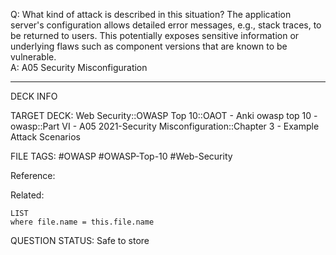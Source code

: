 Q: What kind of attack is described in this situation?
The application server's configuration allows detailed error messages, e.g., stack traces, to be returned to users. This potentially exposes sensitive information or underlying flaws such as component versions that are known to be vulnerable.  
A: A05 Security Misconfiguration
<!--ID: 1697070652378-->

---

DECK INFO

TARGET DECK: Web Security::OWASP Top 10::OAOT - Anki owasp top 10 - owasp::Part VI - A05 2021-Security Misconfiguration::Chapter 3 - Example Attack Scenarios

FILE TAGS: #OWASP #OWASP-Top-10 #Web-Security

Reference:

Related:

```dataview
LIST
where file.name = this.file.name
```

QUESTION STATUS: Safe to store